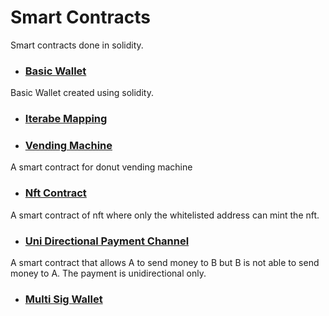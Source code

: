 # Smart Contracts
Smart contracts done in solidity.

- ### [Basic Wallet](https://github.com/abiiralbhattarai/Smart-Contracts/blob/main/contracts/BasicWallet.sol)
Basic Wallet created using solidity.

- ### [Iterabe Mapping](https://github.com/abiiralbhattarai/Smart-Contracts/blob/main/contracts/IterableMapping.sol)

- ### [Vending Machine](https://github.com/abiiralbhattarai/Smart-Contracts/blob/main/contracts/VendingMachine.sol)
A smart contract for donut vending machine

- ### [Nft Contract](https://github.com/abiiralbhattarai/Smart-Contracts/blob/main/contracts/NFTContract.sol)
A smart contract of nft where only the whitelisted address can mint the nft.

- ### [Uni Directional Payment Channel](https://github.com/abiiralbhattarai/Smart-Contracts/blob/main/contracts/UniDirectionalPaymentChannel.sol)
 A smart contract that allows A to send money to B but B is not able to send money to A. The payment is unidirectional only.

- ### [Multi Sig Wallet ](https://github.com/abiiralbhattarai/Smart-Contracts/blob/main/contracts/MultiSigWallet.sol)
 
